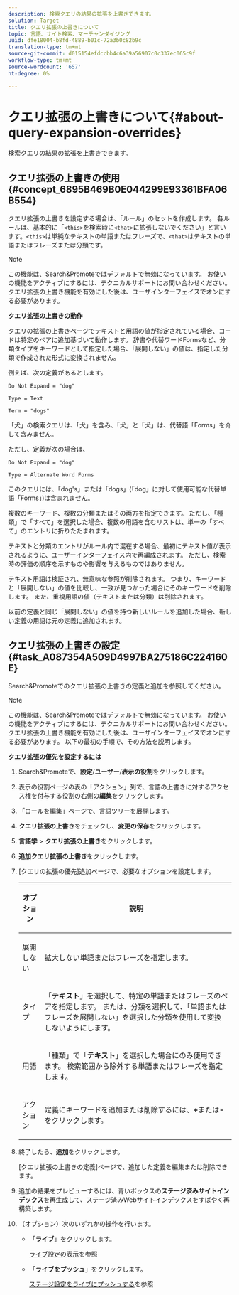 ```yaml
---
description: 検索クエリの結果の拡張を上書きできます。
solution: Target
title: クエリ拡張の上書きについて
topic: 言語、サイト検索、マーチャンダイジング
uuid: dfe18004-b8fd-4889-b01c-72a3b0c82b9c
translation-type: tm+mt
source-git-commit: d015154efdccbb4c6a39a56907c0c337ec065c9f
workflow-type: tm+mt
source-wordcount: '657'
ht-degree: 0%

---
```



# クエリ拡張の上書きについて{#about-query-expansion-overrides}

検索クエリの結果の拡張を上書きできます。

## クエリ拡張の上書きの使用{#concept_6895B469B0E044299E93361BFA06B554}

クエリ拡張の上書きを設定する場合は、「ルール」のセットを作成します。 各ルールは、基本的に「`<this>`を検索時に`<that>`に拡張しないでください」と言います。`<this>`は単純なテキストの単語またはフレーズで、`<that>`はテキストの単語またはフレーズまたは分類です。

>[!NOTE]
>
>この機能は、Search&amp;Promoteではデフォルトで無効になっています。 お使いの機能をアクティブにするには、テクニカルサポートにお問い合わせください。 クエリ拡張の上書き機能を有効にした後は、ユーザインターフェイスでオンにする必要があります。

**クエリ拡張の上書きの動作**

クエリの拡張の上書きページでテキストと用語の値が指定されている場合、コードは特定のペアに追加基づいて動作します。 辞書や代替ワードFormsなど、分類タイプをキーワードとして指定した場合、「展開しない」の値は、指定した分類で作成された形式に変換されません。

例えば、次の定義があるとします。

`Do Not Expand = "dog"`

`Type = Text`

`Term = "dogs"`

「犬」の検索クエリは、「犬」を含み、「犬」と「犬」は、代替語「Forms」を介して含みません。

ただし、定義が次の場合は、

`Do Not Expand = "dog"`

`Type = Alternate Word Forms`

このクエリには、「dog&#39;s」または「dogs」(「dog」に対して使用可能な代替単語「Forms」)は含まれません。

複数のキーワード、複数の分類またはその両方を指定できます。 ただし、「種類」で「すべて」を選択した場合、複数の用語を含むリストは、単一の「すべて」のエントリに折りたたまれます。

テキストと分類のエントリがルール内で混在する場合、最初にテキスト値が表示されるように、ユーザーインターフェイス内で再編成されます。 ただし、検索時の評価の順序を示すものや影響を与えるものではありません。

テキスト用語は検証され、無意味な参照が削除されます。 つまり、キーワードと「展開しない」の値を比較し、一致が見つかった場合にそのキーワードを削除します。 また、重複用語の値（テキストまたは分類）は削除されます。

以前の定義と同じ「展開しない」の値を持つ新しいルールを追加した場合、新しい定義の用語は元の定義に追加されます。

## クエリ拡張の上書きの設定{#task_A087354A509D4997BA275186C224160E}

Search&amp;Promoteでのクエリ拡張の上書きの定義と追加を参照してください。

<!-- 

t_configuring_query_expansion_overrides.xml

 -->

>[!NOTE]
この機能は、Search&amp;Promoteではデフォルトで無効になっています。 お使いの機能をアクティブにするには、テクニカルサポートにお問い合わせください。 クエリ拡張の上書き機能を有効にした後は、ユーザインターフェイスでオンにする必要があります。 以下の最初の手順で、その方法を説明します。

**クエリ拡張の優先を設定するには**

1. Search&amp;Promoteで、**設定**/**ユーザー**/**表示の役割**&#x200B;をクリックします。
1. 表示の役割ページの表の「アクション」列で、言語の上書きに対するアクセス権を付与する役割の右側の&#x200B;**編集**&#x200B;をクリックします。
1. 「ロールを編集」ページで、言語ツリーを展開します。
1. **クエリ拡張の上書き**&#x200B;をチェックし、**変更の保存**&#x200B;をクリックします。
1. **言語学** > **クエリ拡張の上書き**&#x200B;をクリックします。
1. **追加クエリ拡張の上書き**&#x200B;をクリックします。
1. [クエリの拡張の優先]追加ページで、必要なオプションを設定します。

   <!-- 
   
   r_query_expansion_override_definitions.xml
   
   -->

   <table> 
    <thead> 
      <tr> 
      <th colname="col1" class="entry"> <p>オプション </p> </th> 
      <th colname="col2" class="entry"> <p>説明 </p> </th> 
      </tr> 
    </thead>
    <tbody> 
      <tr> 
      <td colname="col1"> <p>展開しない </p> </td> 
      <td colname="col2"> <p>拡大しない単語またはフレーズを指定します。 </p> </td> 
      </tr> 
      <tr> 
      <td colname="col1"> <p>タイプ </p> </td> 
      <td colname="col2"> <p>「<b>テキスト</b>」を選択して、特定の単語またはフレーズのペアを指定します。 または、分類を選択して、「単語またはフレーズを展開しない」を選択した分類を使用して変換しないようにします。 </p> </td> 
      </tr> 
      <tr> 
      <td colname="col1"> <p>用語 </p> </td> 
      <td colname="col2"> <p>「種類」で「<b>テキスト</b>」を選択した場合にのみ使用できます。 検索範囲から除外する単語またはフレーズを指定します。 </p> </td> 
      </tr> 
      <tr> 
      <td colname="col1"> <p>アクション </p> </td> 
      <td colname="col2"> <p> 定義にキーワードを追加または削除するには、<b>+</b>または<b>-</b>をクリックします。 </p> </td> 
      </tr> 
    </tbody> 
    </table>

1. 終了したら、**追加**&#x200B;をクリックします。

   [クエリ拡張の上書きの定義]ページで、追加した定義を編集または削除できます。
1. 追加の結果をプレビューするには、青いボックスの&#x200B;**ステージ済みサイトインデックス**&#x200B;を再生成して、ステージ済みWebサイトインデックスをすばやく再構築します。
1. （オプション）次のいずれかの操作を行います。

   * 「**ライブ**」をクリックします。

      [ライブ設定の表示](../c-about-staging.md#task_401A0EBDB5DB4D4CA933CBA7BECDC10F)を参照

   * 「**ライブをプッシュ**」をクリックします。

      [ステージ設定をライブにプッシュする](../c-about-staging.md#task_44306783B4C0408AAA58B471DAF2D9A4)を参照


